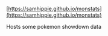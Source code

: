 [https://samhippie.github.io/monstats](https://samhippie.github.io/monstats)

Hosts some pokemon showdown data

